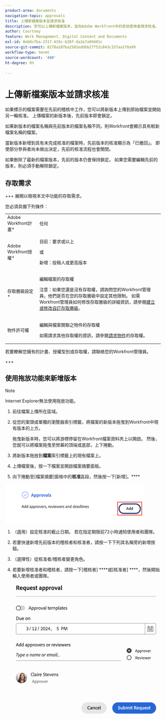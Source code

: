 ```yaml
---
product-area: documents
navigation-topic: approvals
title: 上傳新檔案版本並請求核准
description: 您可以上傳新檔案版本，並向Adobe Workfront中的其他使用者請求核准。
author: Courtney
feature: Work Management, Digital Content and Documents
exl-id: 0eb8cfba-2317-419c-b28f-da2e7a99401c
source-git-commit: 8270a107ba2501eddbb27f52c843c337aa1f8a99
workflow-type: tm+mt
source-wordcount: '480'
ht-degree: 0%

---
```


# 上傳新檔案版本並請求核准

如果標示的檔案需要在先前的稽核中工作，您可以將新版本上傳到原始檔案並開始另一輪核准。 上傳檔案的新版本後，先前版本即會鎖定。

如果新版本的檔案名稱與先前版本的檔案名稱不同，則Workfront會顯示具有較新檔案名稱的檔案。

當新版本新增到具有未完成核准的檔案時，先前版本的核准顯示為「已撤回」。 即使部分參與者尚未做出決定，先前的核准流程也會關閉。

如果刪除了最新的檔案版本，先前的版本仍會保持鎖定。 如果您需要編輯先前的版本，則必須手動解除鎖定。


## 存取需求

+++ 展開以檢視本文中功能的存取需求。

您必須具備下列條件：

<table style="table-layout:auto"> 
 <col> 
 </col> 
 <col> 
 </col> 
 <tbody> 
  <tr> 
   <td role="rowheader">Adobe Workfront計畫*</td> 
   <td> <p> 任何</p> </td> 
  </tr> 
  <tr> 
   <td role="rowheader">Adobe Workfront授權*</td> 
   <td> <p>目前：要求或以上</p>
   或
   <p>新增：投稿人或更高版本</p> </td> 
  </tr> 
  <tr data-mc-conditions=""> 
   <td role="rowheader">存取層級設定*</td> 
   <td> <p>編輯檔案的存取權</p> <p>注意：如果您還是沒有存取權，請詢問您的Workfront管理員，他們是否在您的存取層級中設定其他限制。 如需Workfront管理員如何修改存取層級的詳細資訊，請參閱<a href="/help/quicksilver/administration-and-setup/add-users/configure-and-grant-access/create-modify-access-levels.md" class="MCXref xref">建立或修改自訂存取層級</a>。</p> </td> 
  </tr> 
  <tr data-mc-conditions=""> 
   <td role="rowheader">物件許可權</td> 
   <td> <p>編輯與檔案關聯之物件的存取權</p> <p>如需請求其他存取權的資訊，請參閱<a href="/help/quicksilver/workfront-basics/grant-and-request-access-to-objects/grant-and-request-access-to-objects.md" class="MCXref xref">請求物件</a>的存取權。</p> </td> 
  </tr> 
 </tbody> 
</table>

若要瞭解您擁有的計畫、授權型別或存取權，請聯絡您的Workfront管理員。

+++

## 使用拖放功能來新增版本

>[!NOTE]
>
>Internet Explorer無法使用拖放功能。

1. 前往檔案上傳所在區域。
1. 從您的案頭或單獨的瀏覽器索引標籤，將檔案的新版本拖曳到Workfront中現有版本的上方。

   拖曳新版本時，您可以將游標停留在Workfront檔案資料夾上以開啟。 然後，您就可以將檔案拖曳至熒幕的頂端或底部，上下捲動。

1. 將新版本拖放到&#x200B;**檔案**&#x200B;索引標籤上的現有檔案上。

1. 上傳檔案後，按一下檔案並開啟檔案摘要面板。

1. 向下捲動至[檔案摘要]窗格中的&#x200B;**核准**&#x200B;區段，然後按一下[新增]。****

![在檔案摘要中新增核准者](assets/doc-summary-add-approvers.png)

1. （選用）設定核准的截止日期。 若在指定期限前72小時通知使用者和團隊。

1. 若要快速新增先前版本的稽核者和核准者，請按一下下列其名稱旁的新增按鈕。
   <!--need screenshot when working-->

1. （選擇性）從核准者/稽核者變更角色。

1. 若要新增核准者和稽核者，請按一下[稽核者] ****&#x200B;或[核准者] ****，然後開始輸入使用者或團隊。

   ![新增核准者與截止日期](assets/add-approver-and-deadline.png)
